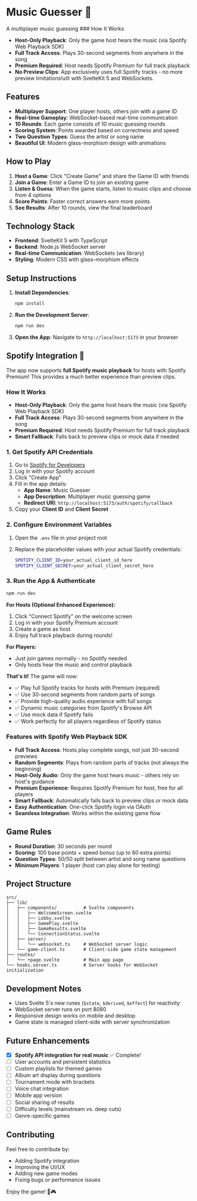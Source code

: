 # Music Guesser 🎵

A multiplayer music guessing ### How It Works

- **Host-Only Playback**: Only the game host hears the music (via Spotify Web Playback SDK)
- **Full Track Access**: Plays 30-second segments from anywhere in the song
- **Premium Required**: Host needs Spotify Premium for full track playback
- **No Preview Clips**: App exclusively uses full Spotify tracks - no more preview limitations!uilt with SvelteKit 5 and WebSockets.

## Features

- **Multiplayer Support**: One player hosts, others join with a game ID
- **Real-time Gameplay**: WebSocket-based real-time communication
- **10 Rounds**: Each game consists of 10 music guessing rounds
- **Scoring System**: Points awarded based on correctness and speed
- **Two Question Types**: Guess the artist or song name
- **Beautiful UI**: Modern glass-morphism design with animations

## How to Play

1. **Host a Game**: Click "Create Game" and share the Game ID with friends
2. **Join a Game**: Enter a Game ID to join an existing game
3. **Listen & Guess**: When the game starts, listen to music clips and choose from 4 options
4. **Score Points**: Faster correct answers earn more points
5. **See Results**: After 10 rounds, view the final leaderboard

## Technology Stack

- **Frontend**: SvelteKit 5 with TypeScript
- **Backend**: Node.js WebSocket server
- **Real-time Communication**: WebSockets (ws library)
- **Styling**: Modern CSS with glass-morphism effects

## Setup Instructions

1. **Install Dependencies**:

   ```bash
   npm install
   ```

2. **Run the Development Server**:

   ```bash
   npm run dev
   ```

3. **Open the App**:
   Navigate to `http://localhost:5173` in your browser

## Spotify Integration 🎵

The app now supports **full Spotify music playback** for hosts with Spotify Premium! This provides a much better experience than preview clips.

### How It Works

- **Host-Only Playback**: Only the game host hears the music (via Spotify Web Playback SDK)
- **Full Track Access**: Plays 30-second segments from anywhere in the song
- **Premium Required**: Host needs Spotify Premium for full track playback
- **Smart Fallback**: Falls back to preview clips or mock data if needed

### 1. Get Spotify API Credentials

1. Go to [Spotify for Developers](https://developer.spotify.com/dashboard/applications)
2. Log in with your Spotify account
3. Click "Create App"
4. Fill in the app details:
   - **App Name**: Music Guesser
   - **App Description**: Multiplayer music guessing game
   - **Redirect URI**: `http://localhost:5173/auth/spotify/callback`
5. Copy your **Client ID** and **Client Secret**

### 2. Configure Environment Variables

1. Open the `.env` file in your project root
2. Replace the placeholder values with your actual Spotify credentials:

   ```bash
   SPOTIFY_CLIENT_ID=your_actual_client_id_here
   SPOTIFY_CLIENT_SECRET=your_actual_client_secret_here
   ```

### 3. Run the App & Authenticate

```bash
npm run dev
```

**For Hosts (Optional Enhanced Experience):**

1. Click "Connect Spotify" on the welcome screen
2. Log in with your Spotify Premium account
3. Create a game as host
4. Enjoy full track playback during rounds!

**For Players:**

- Just join games normally - no Spotify needed
- Only hosts hear the music and control playback

**That's it!** The game will now:

- ✅ Play full Spotify tracks for hosts with Premium (required)
- ✅ Use 30-second segments from random parts of songs
- ✅ Provide high-quality audio experience with full songs
- ✅ Dynamic music categories from Spotify's Browse API
- ✅ Use mock data if Spotify fails
- ✅ Work perfectly for all players regardless of Spotify status

### Features with Spotify Web Playback SDK

- **Full Track Access**: Hosts play complete songs, not just 30-second previews
- **Random Segments**: Plays from random parts of tracks (not always the beginning)
- **Host-Only Audio**: Only the game host hears music - others rely on host's guidance
- **Premium Experience**: Requires Spotify Premium for host, free for all players
- **Smart Fallback**: Automatically falls back to preview clips or mock data
- **Easy Authentication**: One-click Spotify login via OAuth
- **Seamless Integration**: Works within the existing game flow

## Game Rules

- **Round Duration**: 30 seconds per round
- **Scoring**: 100 base points + speed bonus (up to 60 extra points)
- **Question Types**: 50/50 split between artist and song name questions
- **Minimum Players**: 1 player (host can play alone for testing)

## Project Structure

```
src/
├── lib/
│   ├── components/          # Svelte components
│   │   ├── WelcomeScreen.svelte
│   │   ├── Lobby.svelte
│   │   ├── GamePlay.svelte
│   │   ├── GameResults.svelte
│   │   └── ConnectionStatus.svelte
│   ├── server/
│   │   └── websocket.ts     # WebSocket server logic
│   └── game-client.ts       # Client-side game state management
├── routes/
│   └── +page.svelte         # Main app page
└── hooks.server.ts          # Server hooks for WebSocket initialization
```

## Development Notes

- Uses Svelte 5's new runes (`$state`, `$derived`, `$effect`) for reactivity
- WebSocket server runs on port 8080
- Responsive design works on mobile and desktop
- Game state is managed client-side with server synchronization

## Future Enhancements

- [x] **Spotify API integration for real music** ✅ Complete!
- [ ] User accounts and persistent statistics
- [ ] Custom playlists for themed games
- [ ] Album art display during questions
- [ ] Tournament mode with brackets
- [ ] Voice chat integration
- [ ] Mobile app version
- [ ] Social sharing of results
- [ ] Difficulty levels (mainstream vs. deep cuts)
- [ ] Genre-specific games

## Contributing

Feel free to contribute by:

- Adding Spotify integration
- Improving the UI/UX
- Adding new game modes
- Fixing bugs or performance issues

Enjoy the game! 🎵🎮
